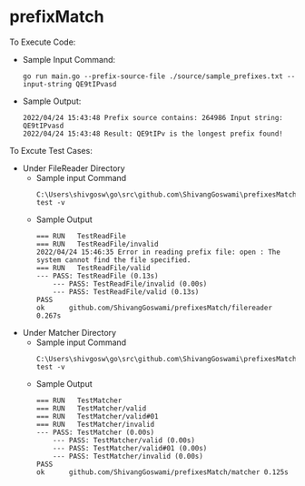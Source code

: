# prefixMatch

To Execute Code:
- Sample Input Command:
  ```
  go run main.go --prefix-source-file ./source/sample_prefixes.txt --input-string QE9tIPvasd
  ```
- Sample Output:
  ```
  2022/04/24 15:43:48 Prefix source contains: 264986 Input string: QE9tIPvasd
  2022/04/24 15:43:48 Result: QE9tIPv is the longest prefix found!
  ```
To Excute Test Cases:
- Under FileReader Directory
  - Sample input Command
    ```
    C:\Users\shivgosw\go\src\github.com\ShivangGoswami\prefixesMatch\filereader>go test -v
    ```
  - Sample Output
    ```
    === RUN   TestReadFile
    === RUN   TestReadFile/invalid
    2022/04/24 15:46:35 Error in reading prefix file: open : The system cannot find the file specified.
    === RUN   TestReadFile/valid
    --- PASS: TestReadFile (0.13s)
        --- PASS: TestReadFile/invalid (0.00s)
        --- PASS: TestReadFile/valid (0.13s)
    PASS
    ok      github.com/ShivangGoswami/prefixesMatch/filereader      0.267s
    ```
- Under Matcher Directory
  - Sample input Command
    ```
    C:\Users\shivgosw\go\src\github.com\ShivangGoswami\prefixesMatch\matcher>go test -v 
    ```
  - Sample Output
    ```
    === RUN   TestMatcher
    === RUN   TestMatcher/valid
    === RUN   TestMatcher/valid#01
    === RUN   TestMatcher/invalid
    --- PASS: TestMatcher (0.00s)
        --- PASS: TestMatcher/valid (0.00s)
        --- PASS: TestMatcher/valid#01 (0.00s)
        --- PASS: TestMatcher/invalid (0.00s)
    PASS
    ok      github.com/ShivangGoswami/prefixesMatch/matcher 0.125s
    ```
